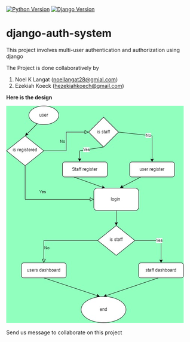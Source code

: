 [![Python Version](https://img.shields.io/badge/python-3.10-brightgreen.svg)](https://python.org)
[![Django Version](https://img.shields.io/badge/django-4.1.7-brightgreen.svg)](https://djangoproject.com)

# django-auth-system

This project involves multi-user authentication
and authorization using django


The Project is done collaboratively by
1. Noel K Langat (noellangat28@gmial.com)
2. Ezekiah Koeck  (hezekiahkoech@gmail.com)

**Here is the design**


![flow_diagram](./flow_diagram.jpg)

Send us message to collaborate on this project
